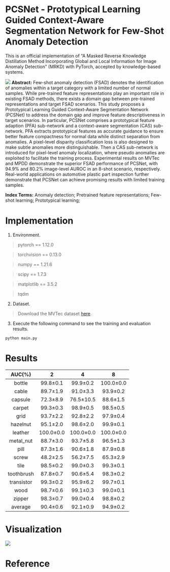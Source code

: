 # PCSNet - Prototypical Learning Guided Context-Aware Segmentation Network for Few-Shot Anomaly Detection

This is an official implementation of “A Masked Reverse Knowledge Distillation Method Incorporating Global and Local Information for Image Anomaly Detection” (MRKD) with PyTorch, accepted by knowledge-based systems.

![](https://github.com/yuxin-jiang/PCSNet/blob/main/Figure/figure1.png)
**Abstract:** Few-shot anomaly detection (FSAD) denotes the identification of anomalies within a target category with a limited number of normal samples. While pre-trained feature representations play an important role in existing FSAD methods, there exists a domain gap between pre-trained representations and target FSAD scenarios. This study proposes a Prototypical Learning Guided Context-Aware Segmentation Network (PCSNet) to address the domain gap and improve feature descriptiveness in target scenarios. In particular, PCSNet comprises a prototypical feature adaption (PFA) sub-network and a context-aware segmentation (CAS) sub-network. PFA extracts prototypical features as accurate guidance to ensure better feature compactness for normal data while distinct separation from anomalies. A pixel-level disparity classification loss is also designed to make subtle anomalies more distinguishable. Then a CAS sub-network is introduced for pixel-level anomaly localization, where pseudo anomalies are exploited to facilitate the training process. Experimental results on MVTec and MPDD demonstrate the superior FSAD performance of PCSNet, with 94.9% and 80.2% image-level AUROC in an 8-shot scenario, respectively. Real-world applications on automotive plastic part inspection further demonstrate that PCSNet can achieve promising results with limited training samples. 

**Index Terms:** Anomaly detection; Pretrained feature representations; Few-shot learning; Prototypical learning; 

# Implementation
1. Environment.<br />
>pytorch == 1.12.0

>torchvision == 0.13.0

>numpy == 1.21.6

>scipy == 1.7.3

>matplotlib == 3.5.2

>tqdm

2. Dataset.<br />
>Download the MVTec dataset [here](https://www.mvtec.com/company/research/datasets/mvtec-ad).<br />

3. Execute the following command to see the training and evaluation results.<br />
```
python main.py
```
# Results

| AUC(%) | 2 | 4 | 8 |
| :---: | :---:  | :---:  | :---:  |
| bottle | 	 99.8±0.1  | 99.9±0.2| 100.0±0.0	|
|cable	|	89.7±1.9	| 91.0±3.3 	| 93.9±0.2	|
|capsule	| 72.3±8.9 |	76.5±10.5| 88.6±1.5	|
|carpet	| 99.3±0.3		| 98.9±0.5		| 98.5±0.5	| 
|grid		| 93.7±2.2 | 92.8±2.2	| 97.9±0.4	|
|hazelnut	|	95.1±2.0	| 98.6±2.0| 99.9±0.1	| 
|leather |100.0±0.0 |	100.0±0.0 	| 100.0±0.0	| 
|metal_nut	| 88.7±3.0 |	93.7±5.8| 96.5±1.3	| 
|pill	| 87.3±1.6	| 90.6±1.8| 87.9±0.8 |	
|screw	 |	48.2±2.5	| 56.2±7.5 |	65.3±2.9	|
|tile |	98.5±0.2	| 99.0±0.3	| 99.3±0.1 |	
|toothbrush	| 87.8±0.7 	| 90.6±5.4	 |	98.3±0.2	| 
|transistor |	99.3±0.2 | 95.9±6.2	| 99.7±0.1	| 
|wood |	98.7±0.6 | 99.1±0.3		| 99.0±0.1	| 
|zipper	 |	98.3±0.7	| 99.0±0.4	| 98.8±0.2	| 
|average		| 90.4±0.6	| 92.1±0.9 |94.9±0.2 |

# Visualization

![](https://github.com/yuxin-jiang/PCSNet/blob/main/Figure/Result.png)

# Reference
```
